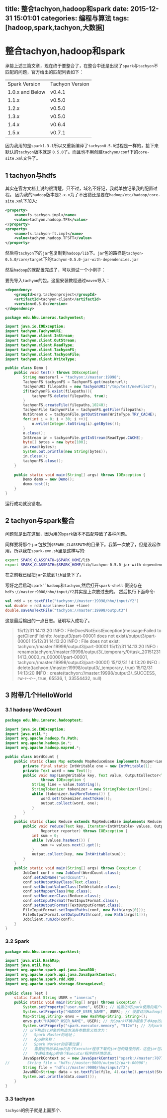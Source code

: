 title: 整合tachyon,hadoop和spark
date: 2015-12-31 15:01:01
categories: 编程与算法
tags: [hadoop,spark,tachyon,大数据]
---
# 整合tachyon,hadoop和spark

承接上述三篇文章，现在终于要整合了，在整合中还是出现了`spark`与`tachyon`不匹配的问题，官方给出的匹配列表如下：

<table class="table table-bordered table-striped table-condensed"> <tr> <td>Spark Version</td> <td>Tachyon Version</td> </tr> <tr> <td>1.0.x and Below</td> <td>v0.4.1</td> </tr> <tr> <td>1.1.x</td> <td>v0.5.0</td> </tr> <tr> <td>1.2.x</td> <td>v0.5.0</td> </tr> <tr> <td>1.3.x</td> <td>v0.5.0</td> </tr> <tr> <td>1.4.x</td> <td>v0.6.4</td> </tr> <tr> <td>1.5.x</td> <td>v0.7.1</td> </tr> </table>

因为我用的是`spark1.3.1`所以又重新编译了`tachyon0.5.0`过程是一样的，接下来默认的`tachyon`版本就是
`0.5.0`了。而且也不用创建`tachyon/conf`下的`core-site.xml`文件了。
<!--more-->

## 1 tachyon与hdfs
其实在官方文档上说的很清楚，只不过，域名不好记，我就单独记录我的配置过程。
因为我的`hadoop`版本是`2.x.x`为了不出错还是要在`hadoop/etc/hadoop/core-site.xml`下加入:
```xml
<property>
    <name>fs.tachyon.impl</name>
    <value>tachyon.hadoop.TFS</value>
</property>
<property>
    <name>fs.tachyon-ft.impl</name>
    <value>tachyon.hadoop.TFSFT</value>
</property>
```
然后将`tachyon`下的`jar`包复制到`hadoop/lib`下。`jar`包的路径是`tachyon-0.5.0/core/target`下的`tachyon-0.5.0-jar-with-dependencies.jar`

然后`hadoop`的就配置完成了，可以测试一个小例子：

要先导入`tachyon`的包。这里安装教程通过`maven`导入：

```xml
<dependency>
    <groupId>org.tachyonproject</groupId>
    <artifactId>tachyon-client</artifactId>
    <version>0.5.0</version>
</dependency>
```

```java
package edu.hhu.innerac.tachyontest;

import java.io.IOException;
import tachyon.TachyonURI;
import tachyon.client.InStream;
import tachyon.client.OutStream;
import tachyon.client.ReadType;
import tachyon.client.TachyonFS;
import tachyon.client.TachyonFile;
import tachyon.client.WriteType;

public class Demo {
    public void test() throws IOException{
    	String masterurl = "tachyon://master:19998";
    	TachyonFS tachyonFS = TachyonFS.get(masterurl);
        TachyonURI filepaths = new TachyonURI("/tmp/test/newFile2");
        if(tachyonFS.exist(filepaths)){
        	tachyonFS.delete(filepaths, true);
        }
    	tachyonFS.createFile(filepaths,10240);
        TachyonFile tachyonFile = tachyonFS.getFile(filepaths);
        OutStream o = tachyonFile.getOutStream(WriteType.TRY_CACHE);
        for(int i = 0; i < 30; i ++){
            o.write(Integer.toString(i).getBytes());
        }
        o.close();
        InStream in = tachyonFile.getInStream(ReadType.CACHE);
        byte[] bytes = new byte[100];
        in.read(bytes);
        System.out.println(new String(bytes));
        in.close();
    	tachyonFS.close();
    }
     
    public static void main(String[] args) throws IOException {
    	Demo demo = new Demo();
    	demo.test();
    }
}
```
运行成功就没错啦。

## 2 tachyon与spark整合
问题就是出在这里，因为用的`spark`版本不匹配导致了各种问题。

同样要将那个`jar`包放到`$SPARK_CLASSPATH`的目录下。我第一次放了，但是没起作用，所以我在`spark-evn.sh`里是这样写的:
```bash
export SPARK_CLASSPATH=$SPARK_HOME/lib
export SPARK_CLASSPATH=$SPARK_HOME/lib/tachyon-0.5.0-jar-with-dependencies.jar:$SPARK_CLASSPATH
```
在之前我已经把`jar`包放到`lib`目录下了。

写好之后启动`spark``hadoop`和`tachyon`,然后打开`spark-shell`
假设存在`hdfs://master:9000/hhu/input/f2`其实是上次放过去的。
然后执行下面命令:
```scala
val rdd = sc.textFile("tachyon://master:19998/hhu/input/f2")
val double = rdd.map(line=>line +line)
double.saveAsTextFile("tachyon://master:19998/output3")
```

这是最后输出的一点日志。证明写入成功了。

>15/12/31 14:13:20 INFO : FileDoesNotExistException(message:Failed to getClientFileInfo: /output3/part-00001 does not exist)/output3/part-00001
15/12/31 14:13:20 INFO : File does not exist: tachyon://master:19998/output3/part-00001
15/12/31 14:13:20 INFO : rename(tachyon://master:19998/output3/_temporary/0/task_201512311413_0000_m_000001/part-00001, tachyon://master:19998/output3/part-00001)
15/12/31 14:13:20 INFO : delete(tachyon://master:19998/output3/_temporary, true)
15/12/31 14:13:20 INFO : create(tachyon://master:19998/output3/_SUCCESS, rw-r--r--, true, 65536, 1, 33554432, null)

## 3 附带几个HelloWorld
### 3.1 hadoop WordCount
```java
package edu.hhu.innerac.hadooptest;

import java.io.IOException;
import java.util.*;
import org.apache.hadoop.fs.Path;
import org.apache.hadoop.io.*;
import org.apache.hadoop.mapred.*;

public class WordCount {
	public static class Map extends MapReduceBase implements Mapper<LongWritable, Text, Text, IntWritable> {
		private final static IntWritable one = new IntWritable(1);
		private Text word = new Text();
		public void map(LongWritable key, Text value, OutputCollector<Text, IntWritable> output, Reporter reporter)
				throws IOException {
			String line = value.toString();
			StringTokenizer tokenizer = new StringTokenizer(line);
			while (tokenizer.hasMoreTokens()) {
				word.set(tokenizer.nextToken());
				output.collect(word, one);
			}
		}
	}
	public static class Reduce extends MapReduceBase implements Reducer<Text, IntWritable, Text, IntWritable> {
		public void reduce(Text key, Iterator<IntWritable> values, OutputCollector<Text, IntWritable> output,
				Reporter reporter) throws IOException {
			int sum = 0;
			while (values.hasNext()) {
				sum += values.next().get();
			}
			output.collect(key, new IntWritable(sum));
		}
	}
	public static void main(String[] args) throws Exception {
		JobConf conf = new JobConf(WordCount.class);
		conf.setJobName("wordcount");
		conf.setOutputKeyClass(Text.class);
		conf.setOutputValueClass(IntWritable.class);
		conf.setMapperClass(Map.class);
		conf.setReducerClass(Reduce.class);
		conf.setInputFormat(TextInputFormat.class);
		conf.setOutputFormat(TextOutputFormat.class);
		FileInputFormat.setInputPaths(conf, new Path(args[0]));
		FileOutputFormat.setOutputPath(conf, new Path(args[1]));
		JobClient.runJob(conf);
	}
}
```
### 3.2 Spark
```java
package edu.hhu.innerac.sparktest;  

import java.util.HashMap;
import java.util.Map;
import org.apache.spark.api.java.JavaRDD;
import org.apache.spark.api.java.JavaSparkContext;
import org.apache.spark.rdd.RDD;
import org.apache.spark.storage.StorageLevel;
 
public class Test {
    static final String USER = "innerac";
    public static void main(String[] args) throws Exception {
        System.setProperty("user.name", USER); // 设置访问Spark使用的用户名
        System.setProperty("HADOOP_USER_NAME", USER); // 设置访问Hadoop使用的用户名
        Map<String,String> envs = new HashMap<String, String>();
        envs.put("HADOOP_USER_NAME", USER); // 为Spark环境中服务于本App的各个Executor程序设置访问Hadoop使用的用户名
        System.setProperty("spark.executor.memory", "512m"); // 为Spark环境中服务于本App的各个Executor程序设置使用内存量的上限
        // 以下构造sc对象的构造方法各参数意义依次为：
        //   Spark Master的地址；
        //   App的名称；
        //   Spark Worker的部署位置；
        //   需要提供给本App的各个Executor程序下载的jar包的路径列表，这些jar包将出现在Executor程序的类路径中；
        //   传递给本App的各个Executor程序的环境信息。
        JavaSparkContext sc = new JavaSparkContext("spark://master:7077", "Spark App 0", "/usr/local/bigdata/spark", new String[0], envs);
//        String file = "hdfs://master:9000/output2/part-00000";
        String file = "hdfs://master:9000/hhu/input/f2";
        JavaRDD<String> data = sc.textFile(file, 4).cache().persist(StorageLevel.OFF_HEAP());
        System.out.println(data.count());
    }
}
```

### 3.3 tachyon
`tachyon`的例子就是上面那个.